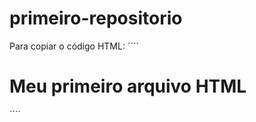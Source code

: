 # primeiro-repositorio

Para copiar o código HTML:
´´´´
<html>
  <h1>Meu primeiro arquivo HTML</h1>
  </html>
´´´´
